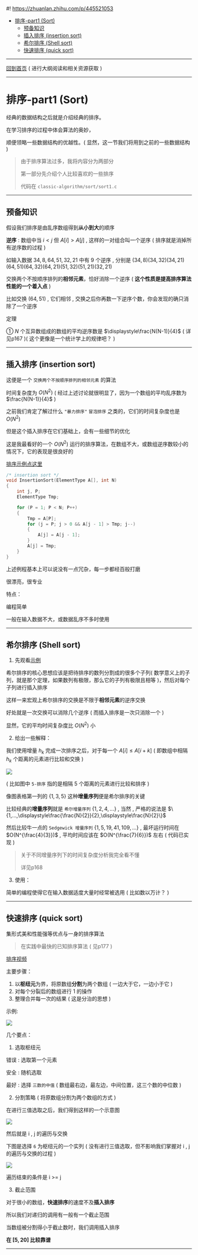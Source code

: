 #! https://zhuanlan.zhihu.com/p/445521053
- [排序-part1 (Sort)](#排序-part1-sort)
  - [预备知识](#预备知识)
  - [插入排序 (insertion sort)](#插入排序-insertion-sort)
  - [希尔排序 (Shell sort)](#希尔排序-shell-sort)
  - [快速排序 (quick sort)](#快速排序-quick-sort)

---

[回到首页](https://zhuanlan.zhihu.com/p/440338367) ( 进行大纲阅读和相关资源获取 )

---

# 排序-part1 (Sort) 
经典的数据结构之后就是介绍经典的排序。

在学习排序的过程中体会算法的奥妙，

顺便领略一些数据结构的优越性。( 显然，这一节我们将用到之前的一些数据结构 )

> 由于排序算法过多，我将内容分为两部分
> 
> 第一部分先介绍个人比较喜欢的一些排序
> 
> 代码在 `classic-algorithm/sort/sort1.c`

---

## 预备知识
假设我们排序是由乱序数组得到**从小到大**的顺序

**逆序** : 数组中当 $i<j$ 但 $A[i]>A[j]$ , 这样的一对组合叫一个逆序 ( 排序就是消掉所有逆序数的过程 )

如输入数据 $34,8,64,51,32,21$ 中有 $9$ 个逆序 , 分别是 $(34,8)(34,32)(34,21)(64,51)(64,32)(64,21)(51,32)(51,21)(32,21)$

交换两个不按顺序排列的**相邻元素**，恰好消除一个逆序 ( **这个性质是提高排序算法性能的一个着入点** )

比如交换 $(64,51)$ , 它们相邻 , 交换之后你再数一下逆序个数，你会发现的确只消除了一个逆序

定理

① $N$ 个互异数组成的数组的平均逆序数是 $\displaystyle\frac{N(N-1)}{4}$ ( 详见p167 )( 这个更像是一个统计学上的规律吧？ )
 
---

## 插入排序 (insertion sort)
这便是一个 `交换两个不按顺序排列的相邻元素` 的算法

时间复杂度为 $O(N^2)$ ( 经过上述讨论就很明显了，因为一个数组的平均乱序数为 $\frac{N(N-1)}{4}$ )

之前我们肯定了解过什么 `"暴力排序"` `冒泡排序` 之类的，它们的时间复杂度也是 $O(N^2)$

但是这个插入排序在它们基础上，会有一些细节的优化

这是我最看好的一个 $O(N^2)$ 运行的排序算法，在数组不大，或数组逆序数较小的情况下，它的表现是很良好的

[排序示例点这里](https://www.bilibili.com/video/BV1Ck4y1B7N4?from=search&seid=6896925118381494444&spm_id_from=333.337.0.0)

```c
/* insertion sort */
void InsertionSort(ElementType A[], int N)
{
    int j, P;
    ElementType Tmp;

    for (P = 1; P < N; P++)
    {
        Tmp = A[P];
        for (j = P; j > 0 && A[j - 1] > Tmp; j--)
        {
            A[j] = A[j - 1];
        }
        A[j] = Tmp;
    }
}
```

上述例程基本上可以说没有一点冗杂，每一步都经百般打磨

很漂亮，很专业

特点：

编程简单

一般在输入数据不大，或数据乱序不多时使用

---

## 希尔排序 (Shell sort)
1. 先观看[示例](https://www.bilibili.com/video/BV1vA411u7cT?from=search&seid=9522831910702664624&spm_id_from=333.337.0.0)

希尔排序的核心思想应该是把待排序的数列分割成的很多个子列( 数学意义上的子列，就是那个定理，如果数列有极限，那么它的子列有极限且相等 )，然后对每个子列进行插入排序

这样一来宏观上希尔排序的交换是不限于**相邻元素**的逆序交换

好处就是一次交换可以消除几个逆序 ( 而插入排序是一次只消除一个 )

显然，它的平均时间复杂度比 $O(N^2)$ 小

2. 给出一些解释：

我们使用增量 $h_k$ 完成一次排序之后，对于每一个 $A[i]\leq A[i+k]$ ( 即数组中相隔 $h_k$ 个距离的元素进行比较和交换 )

![](image/2021-12-11-17-54-45.png)

( 比如图中 `5-排序` 指的是相隔 5 个距离的元素进行比较和排序 )

像图表格第一列的 $\{1,3,5\}$ 这种**增量序列**便是希尔排序的关键

比较经典的**增量序列**就是 `希尔增量序列` $\{1,2,4,...\}$ , 当然 , 严格的说法是 $\{1,...,\displaystyle\frac{\frac{N}{2}}{2},\displaystyle\frac{N}{2}\}$

然后比较牛一点的 `Sedgewick 增量序列` $\{1,5,19,41,109,...\}$ , 最坏运行时间在 $O(N^{\frac{4}{3}})$ , 平均时间应该在 $O(N^{\frac{7}{6}})$ 左右 ( 代码已实现 )

> 关于不同增量序列下的时间复杂度分析我完全看不懂
> 
> 详见p168

3. 使用：

简单的编程使得它在输入数据适度大量时经常被选用 ( 比如数以万计？ )

---

## 快速排序 (quick sort)
集形式美和性能强等优点与一身的排序算法

> 在实践中最快的已知排序算法 ( 见p177 )

[排序视频](https://www.bilibili.com/video/BV1Ft41197RF?from=search&seid=1676751729438650730)

主要步骤：
1. 以**枢纽元**为界，将原数组**分割**为两个数组 ( 一边大于它，一边小于它 )
2. 对每个分裂后的数组进行 1 的操作
3. 整理合并每一次的结果
( 这是分治的思想 )

示例:

![](image/2021-12-11-18-48-15.png)


几个要点：
1. 选取枢纽元
   
错误 : 选取第一个元素

安全 : 随机选取

最好 : 选择 `三数的中值` ( 数组最右边，最左边，中间位置，这三个数的中位数 )

2. 分割策略 ( 将原数组分割为两个数组的方式 )

在进行三值选取之后，我们得到这样的一个示意图

![](image/2021-12-13-14-54-58.png)

然后就是 i , j 的遍历与交换

下图是选择 `6` 为枢纽元的一个实列 ( 没有进行三值选取，但不影响我们掌握对 i , j 的遍历与交换的过程 )

![](image/2021-12-13-15-17-36.png)

遍历结束的条件是 i >= j

3. 截止范围

对于很小的数组，**快速排序**的速度不及**插入排序**

所以我们对递归的调用有一般有一个截止范围

当数组被分割得小于截止数时，我们调用插入排序

**在 $[5,20]$ 比较靠谱**

---
